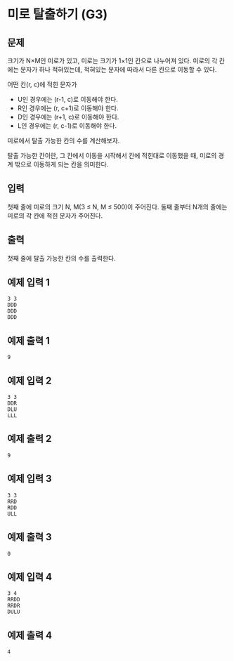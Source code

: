 # 미로 탈출하기 (G3)
## 문제
크기가 N×M인 미로가 있고, 미로는 크기가 1×1인 칸으로 나누어져 있다. 미로의 각 칸에는 문자가 하나 적혀있는데, 적혀있는 문자에 따라서 다른 칸으로 이동할 수 있다.

어떤 칸(r, c)에 적힌 문자가

- U인 경우에는 (r-1, c)로 이동해야 한다.
- R인 경우에는 (r, c+1)로 이동해야 한다.
- D인 경우에는 (r+1, c)로 이동해야 한다.
- L인 경우에는 (r, c-1)로 이동해야 한다.

미로에서 탈출 가능한 칸의 수를 계산해보자.

탈출 가능한 칸이란, 그 칸에서 이동을 시작해서 칸에 적힌대로 이동했을 때, 미로의 경계 밖으로 이동하게 되는 칸을 의미한다.

## 입력
첫째 줄에 미로의 크기 N, M(3 ≤ N, M ≤ 500)이 주어진다. 둘째 줄부터 N개의 줄에는 미로의 각 칸에 적힌 문자가 주어진다.

## 출력
 첫째 줄에 탈출 가능한 칸의 수를 출력한다.

## 예제 입력 1
```
3 3
DDD
DDD
DDD
```

## 예제 출력 1
```
9
```

## 예제 입력 2
```
3 3
DDR
DLU
LLL
```

## 예제 출력 2
```
9
```

## 예제 입력 3
```
3 3
RRD
RDD
ULL
```

## 예제 출력 3
```
0
```

## 예제 입력 4
```
3 4
RRDD
RRDR
DULU
```

## 예제 출력 4
```
4
```
